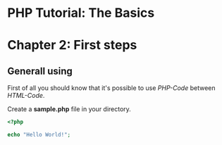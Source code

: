 # PHP Tutorial: The Basics
# Chapter 2: First steps


## Generall using
First of all you should know that it's possible to use *PHP-Code* between *HTML-Code*.

Create a **sample.php** file in your directory.

```php
<?php

echo "Hello World!";

```
